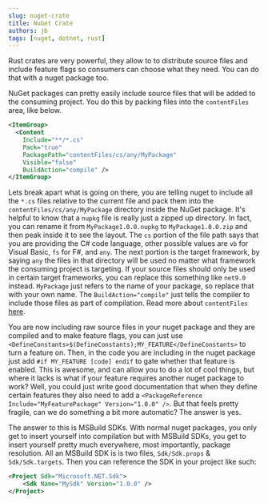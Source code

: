 ```yaml
---
slug: nuget-crate
title: NuGet Crate
authors: jb
tags: [nuget, dotnet, rust]
---
```


Rust crates are very powerful, they allow to to distribute source files and include feature flags so consumers can choose what they need. You can do that with a nuget package too.

<!-- truncate -->

NuGet packages can pretty easily include source files that will be added to the consuming project. You do this by packing files into the `contentFiles` area, like below.

```xml
<ItemGroup>
  <Content 
    Include="**/*.cs"
    Pack="true"
    PackagePath="contentFiles/cs/any/MyPackage"
    Visible="false"
    BuildAction="compile" />
</ItemGroup>
```

Lets break apart what is going on there, you are telling nuget to include all the `*.cs` files relative to the current file and pack them into the `contentFiles/cs/any/MyPackage` directory inside the NuGet package. It's helpful to know that a `nupkg` file is really just a zipped up directory. In fact, you can rename it from `MyPackage1.0.0.nupkg` to `MyPackage1.0.0.zip` and then peak inside it to see the layout. The `cs` portion of the file path says that you are providing the C# code language, other possible values are `vb` for Visual Basic, `fs` for F#, and `any`. The next portion is the target framework, by saying `any` the files in that directory will be used no matter what framework the consuming project is targeting. If your source files should only be used in certain target frameworks, you can replace this something like `net9.0` instead. `MyPackage` just refers to the name of your package, so replace that with your own name. The `BuildAction="compile"` just tells the compiler to include those files as part of compilation. Read more about `contentFiles` [here](https://learn.microsoft.com/en-us/nuget/reference/nuspec#package-folder-structure).

You are now including raw source files in your nuget package and they are compiled and to make feature flags, you can just use `<DefineConstants>$(DefineConstants);MY_FEATURE</DefineConstants>` to turn a feature on. Then, in the code you are including in the nuget package just add `#if MY_FEATURE [code] endif` to gate whether that feature is enabled. This is awesome, and can allow you to do a lot of cool things, but where it lacks is what if your feature requires another nuget package to work? Well, you could just write good documentation that when they define certain features they also need to add a `<PackageReference Include="MyFeaturePackage" Version="1.0.0" />`. But that feels pretty fragile, can we do something a bit more automatic? The answer is yes.

The answer to this is MSBuild SDKs. With normal nuget packages, you only get to insert yourself into compilation but with MSBuild SDKs, you get to insert yourself pretty much everywhere, most importantly, package resolution. All an MSBuild SDK is is two files, `Sdk/Sdk.props` & `Sdk/Sdk.targets`. Then you can reference the SDK in your project like such:

```xml
<Project Sdk="Microsoft.NET.Sdk">
    <Sdk Name="MySdk" Version="1.0.0" />
</Project>
```